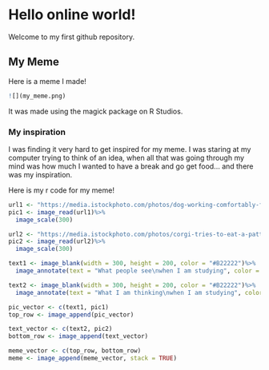 # Hello online world!

Welcome to my first github repository. 

## My Meme

Here is a meme I made!

```r
![](my_meme.png)
```
It was made using the magick package on R Studios.

### My inspiration

I was finding it very hard to get inspired for my meme. I was staring at my computer trying to think of an idea, when all that was going through my mind was how much I wanted to have a break and go get food... and there was my inspiration.

Here is my r code for my meme!

```r
url1 <- "https://media.istockphoto.com/photos/dog-working-comfortably-from-home-picture-id170462856?b=1&k=20&m=170462856&s=170667a&w=0&h=q4T88TpwMaYJEtvWxW9LthcgWP925UrL4C4D2DlURTI="
pic1 <- image_read(url1)%>%
  image_scale(300)

url2 <- "https://media.istockphoto.com/photos/corgi-tries-to-eat-a-patty-picture-id1297491530?b=1&k=20&m=1297491530&s=170667a&w=0&h=HMkdtnLq5GdhwpDYl7vUKN_QpaAuIsSMjvayniAn3TY="
pic2 <- image_read(url2)%>%
  image_scale(300)

text1 <- image_blank(width = 300, height = 200, color = "#B22222")%>%
  image_annotate(text = "What people see\nwhen I am studying", color = "#FFFFFF", size = 24, font = "Times New Roman", gravity = "center")

text2 <- image_blank(width = 300, height = 200, color = "#B22222")%>%
  image_annotate(text = "What I am thinking\nwhen I am studying", color = "#FFFFFF", size = 24, font = "Times New Roman", gravity = "center")

pic_vector <- c(text1, pic1)
top_row <- image_append(pic_vector)

text_vector <- c(text2, pic2)
bottom_row <- image_append(text_vector)

meme_vector <- c(top_row, bottom_row)
meme <- image_append(meme_vector, stack = TRUE)

```
